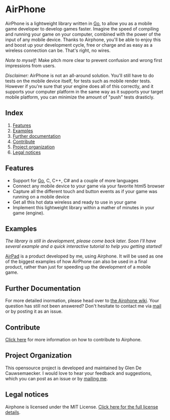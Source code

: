 AirPhone
==========

AirPhone is a lightweight library written in [Go](http://golang.org/), to allow you as a mobile game developer to develop games faster. Imagine the speed of compiling and running your game on your computer, combined with the power of the input of any mobile device. Thanks to Airphone, you'll be able to enjoy this and boost up your development cycle, free or charge and as easy as a wireless connection can be. That's right, no wires.

_Note to myself:_ Make pitch more clear to prevent confusion and wrong first impressions from users.

_Disclaimer:_ AirPhone is not an all-around solution. You'll still have to do tests on the mobile device itself, for tests such as mobile render tests. However if you're sure that your engine does all of this correctly, and it supports your computer platform in the same way as it supports your target mobile platform, you can minimize the amount of "push" tests drasticly.

## Index
1. [Features](#features)
2. [Examples](#examples)
3. [Further documentation](#further-documentation)
4. [Contribute](#contribute)
5. [Project organization](#project-organization)
6. [Legal notices](#legal-notices)

## Features

  * Support for [Go](http://golang.org/), C, C++, C# and a couple of more languages
  * Connect any mobile device to your game via your favorite html5 browser
  * Capture all the different touch and button events as if your game was running on a mobile device
  * Get all this hot data wireless and ready to use in your game
  * Implement this lightweight library within a mather of minutes in your game (engine).

## Examples

_The library is still in development, please come back later. Soon I'll have several example and a quick interactive tutorial to help you getting started!_

[AirPad](https://github.com/GlenDC/AirPad) is a product developed by me, using Airphone. It will be used as one of the biggest examples of how AirPhone can also be used in a final product, rather than just for speeding up the development of a mobile game.

## Further Documentation

For more detailed inormation, please head over to [the Airphone wiki](https://github.com/GlenDC/AirPhone/wiki). Your question has still not been answered? Don't hesitate to contact me via [mail](mailto:contact@glendc.com) or by posting it as an issue.

## Contribute

[Click here](https://github.com/GlenDC/AirPhoneLib/wiki#contribute) for more information on how to contribute to Airphone.

## Project Organization

This opensource project is developed and maintained by Glen De Cauwsemaecker. I would love to hear your feedback and suggestions, which you can post as an issue or by [mailing me](mailto:contact@glendc.com).

## Legal notices
Airphone is licensed under the MIT License. [Click here for the full license details](https://github.com/GlenDC/AirPhone/blob/master/LICENSE).
